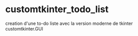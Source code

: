 # customtkinter_todo_list
creation d'une to-do liste avec la version moderne de tkinter customtkinter.GUI
